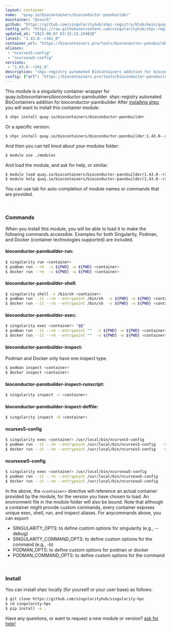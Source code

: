 ```yaml
---
layout: container
name:  "quay.io/biocontainers/bioconductor-pannbuilder"
maintainer: "@vsoch"
github: "https://github.com/singularityhub/shpc-registry/blob/main/quay.io/biocontainers/bioconductor-pannbuilder/container.yaml"
config_url: "https://raw.githubusercontent.com/singularityhub/shpc-registry/main/quay.io/biocontainers/bioconductor-pannbuilder/container.yaml"
updated_at: "2023-08-07 03:15:13.244828"
latest: "1.43.0--r341_0"
container_url: "https://biocontainers.pro/tools/bioconductor-pannbuilder"
aliases:
 - "ncurses5-config"
 - "ncursesw5-config"
versions:
 - "1.43.0--r341_0"
description: "shpc-registry automated BioContainers addition for bioconductor-pannbuilder"
config: {"url": "https://biocontainers.pro/tools/bioconductor-pannbuilder", "maintainer": "@vsoch", "description": "shpc-registry automated BioContainers addition for bioconductor-pannbuilder", "latest": {"1.43.0--r341_0": "sha256:0fd98258c3b312b340128fd0160d6704b21698d6a787a9e0a29ee5db959307eb"}, "tags": {"1.43.0--r341_0": "sha256:0fd98258c3b312b340128fd0160d6704b21698d6a787a9e0a29ee5db959307eb"}, "docker": "quay.io/biocontainers/bioconductor-pannbuilder", "aliases": {"ncurses5-config": "/usr/local/bin/ncurses5-config", "ncursesw5-config": "/usr/local/bin/ncursesw5-config"}}
---
```


This module is a singularity container wrapper for quay.io/biocontainers/bioconductor-pannbuilder.
shpc-registry automated BioContainers addition for bioconductor-pannbuilder
After [installing shpc](#install) you will want to install this container module:


```bash
$ shpc install quay.io/biocontainers/bioconductor-pannbuilder
```

Or a specific version:

```bash
$ shpc install quay.io/biocontainers/bioconductor-pannbuilder:1.43.0--r341_0
```

And then you can tell lmod about your modules folder:

```bash
$ module use ./modules
```

And load the module, and ask for help, or similar.

```bash
$ module load quay.io/biocontainers/bioconductor-pannbuilder/1.43.0--r341_0
$ module help quay.io/biocontainers/bioconductor-pannbuilder/1.43.0--r341_0
```

You can use tab for auto-completion of module names or commands that are provided.

<br>

### Commands

When you install this module, you will be able to load it to make the following commands accessible.
Examples for both Singularity, Podman, and Docker (container technologies supported) are included.

#### bioconductor-pannbuilder-run:

```bash
$ singularity run <container>
$ podman run --rm  -v ${PWD} -w ${PWD} <container>
$ docker run --rm  -v ${PWD} -w ${PWD} <container>
```

#### bioconductor-pannbuilder-shell:

```bash
$ singularity shell -s /bin/sh <container>
$ podman run --it --rm --entrypoint /bin/sh  -v ${PWD} -w ${PWD} <container>
$ docker run --it --rm --entrypoint /bin/sh  -v ${PWD} -w ${PWD} <container>
```

#### bioconductor-pannbuilder-exec:

```bash
$ singularity exec <container> "$@"
$ podman run --it --rm --entrypoint ""  -v ${PWD} -w ${PWD} <container> "$@"
$ docker run --it --rm --entrypoint ""  -v ${PWD} -w ${PWD} <container> "$@"
```

#### bioconductor-pannbuilder-inspect:

Podman and Docker only have one inspect type.

```bash
$ podman inspect <container>
$ docker inspect <container>
```

#### bioconductor-pannbuilder-inspect-runscript:

```bash
$ singularity inspect -r <container>
```

#### bioconductor-pannbuilder-inspect-deffile:

```bash
$ singularity inspect -d <container>
```


#### ncurses5-config

```bash
$ singularity exec <container> /usr/local/bin/ncurses5-config
$ podman run --it --rm --entrypoint /usr/local/bin/ncurses5-config   -v ${PWD} -w ${PWD} <container> -c " $@"
$ docker run --it --rm --entrypoint /usr/local/bin/ncurses5-config   -v ${PWD} -w ${PWD} <container> -c " $@"
```


#### ncursesw5-config

```bash
$ singularity exec <container> /usr/local/bin/ncursesw5-config
$ podman run --it --rm --entrypoint /usr/local/bin/ncursesw5-config   -v ${PWD} -w ${PWD} <container> -c " $@"
$ docker run --it --rm --entrypoint /usr/local/bin/ncursesw5-config   -v ${PWD} -w ${PWD} <container> -c " $@"
```



In the above, the `<container>` directive will reference an actual container provided
by the module, for the version you have chosen to load. An environment file in the
module folder will also be bound. Note that although a container
might provide custom commands, every container exposes unique exec, shell, run, and
inspect aliases. For anycommands above, you can export:

 - SINGULARITY_OPTS: to define custom options for singularity (e.g., --debug)
 - SINGULARITY_COMMAND_OPTS: to define custom options for the command (e.g., -b)
 - PODMAN_OPTS: to define custom options for podman or docker
 - PODMAN_COMMAND_OPTS: to define custom options for the command

<br>

### Install

You can install shpc locally (for yourself or your user base) as follows:

```bash
$ git clone https://github.com/singularityhub/singularity-hpc
$ cd singularity-hpc
$ pip install -e .
```

Have any questions, or want to request a new module or version? [ask for help!](https://github.com/singularityhub/singularity-hpc/issues)